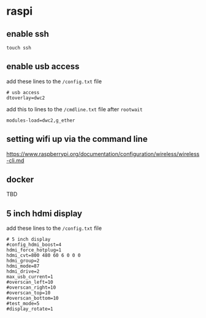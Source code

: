 # raspi

## enable ssh
```
touch ssh
```

## enable usb access
add these lines to the `/config.txt` file
```
# usb access
dtoverlay=dwc2
```
add this to lines to the `/cmdline.txt` file after `rootwait`
```
modules-load=dwc2,g_ether
```

## setting wifi up via the command line
https://www.raspberrypi.org/documentation/configuration/wireless/wireless-cli.md

## docker
TBD

## 5 inch hdmi display

add these lines to the `/config.txt` file

```
# 5 inch display
#config_hdmi_boost=4
hdmi_force_hotplug=1
hdmi_cvt=800 480 60 6 0 0 0
hdmi_group=2
hdmi_mode=87
hdmi_drive=2
max_usb_current=1
#overscan_left=10
#overscan_right=10
#overscan_top=10
#overscan_bottom=10
#test_mode=5
#display_rotate=1
```
